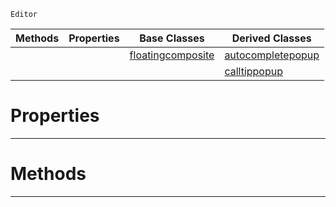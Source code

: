  `Editor`

|Methods|Properties|Base Classes|Derived Classes|
|---|---|---|---|
| | |[floatingcomposite](https://github.com/zeroengineteam/ZeroDocs/code_reference/class_reference/floatingcomposite.markdown)|[autocompletepopup](https://github.com/zeroengineteam/ZeroDocs/code_reference/class_reference/autocompletepopup.markdown)|
| | | |[calltippopup](https://github.com/zeroengineteam/ZeroDocs/code_reference/class_reference/calltippopup.markdown)|


 #  Properties


---  
 #  Methods


---  
 

 